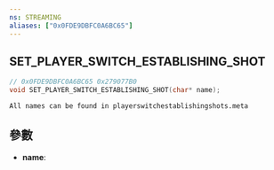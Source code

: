 ```yaml
---
ns: STREAMING
aliases: ["0x0FDE9DBFC0A6BC65"]
---
```

## SET_PLAYER_SWITCH_ESTABLISHING_SHOT

```c
// 0x0FDE9DBFC0A6BC65 0x279077B0
void SET_PLAYER_SWITCH_ESTABLISHING_SHOT(char* name);
```

```
All names can be found in playerswitchestablishingshots.meta
```

## 參數
* **name**: 


